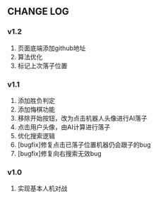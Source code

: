 ## CHANGE LOG

### v1.2

1. 页面底端添加github地址
2. 算法优化
3. 标记上次落子位置

### v1.1

1. 添加胜负判定
2. 添加悔棋功能
3. 移除开始按钮，改为点击机器人头像进行AI落子
4. 点击用户头像，由AI计算进行落子
5. 优化搜索逻辑
6. [bugfix]修复点击已落子位置机器仍会跟子的bug
7. [bugfix]修复向右搜索无效bug

### v1.0

1. 实现基本人机对战